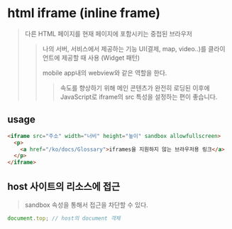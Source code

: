 # html iframe (inline frame)

> 다른 HTML 페이지를 현재 페이지에 포함시키는 중첩된 브라우저
>
> > 나의 서버, 서비스에서 제공하는 기능 UI(결제, map, video..)를 클라이언트에 제공할 때 사용 (Widget 패턴)
> >
> > mobile app내의 webview와 같은 역할을 한다.
> >
> > > 속도를 향상하기 위해 메인 콘텐츠가 완전히 로딩된 이후에 JavaScript로 iframe의 src 특성을 설정하는 편이 좋습니다.

## usage

```html
<iframe src="주소" width="너비" height="높이" sandbox allowfullscreen>
  <p>
    <a href="/ko/docs/Glossary">iframes을 지원하지 않는 브라우저용 링크</a>
  </p>
</iframe>
```

## host 사이트의 리소스에 접근

> sandbox 속성을 통해서 접근을 차단할 수 있다.

```js
document.top; // host의 document 객체
```
